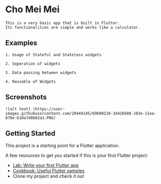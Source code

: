 # Cho Mei Mei

    This is a very basic app that is built in Flutter.
    Its functionalities are simple and works like a calculator.

## Examples

    1. Usage of Stateful and Stateless widgets

    2. Seperation of widgets

    3. Data passing between widgets

    4. Reusable of Widgets
 
 
## Screenshots
 
    ![alt text] (https://user-images.githubusercontent.com/20449145/69600218-3d426680-103e-11ea-878e-b10a7d0b82a3.PNG)


## Getting Started

This project is a starting point for a Flutter application.

A few resources to get you started if this is your first Flutter project:

- [Lab: Write your first Flutter app](https://flutter.dev/docs/get-started/codelab)
- [Cookbook: Useful Flutter samples](https://flutter.dev/docs/cookbook)
- Clone my project and check it out


